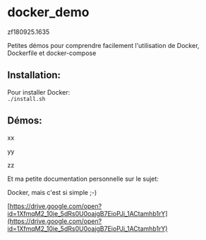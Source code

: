 # docker_demo
zf180925.1635

Petites démos pour comprendre facilement l'utilisation de Docker, Dockerfile et docker-compose

## Installation:

Pour installer Docker:<br>
`./install.sh`

## Démos:


xx

yy

zz




Et ma petite documentation personnelle sur le sujet:

Docker, mais c'est si simple ;-)

[https://drive.google.com/open?id=1XfmqM2_10ie_5dRs0U0oajgB7EioPJi_1ACtamhb1rY](https://drive.google.com/open?id=1XfmqM2_10ie_5dRs0U0oajgB7EioPJi_1ACtamhb1rY)



